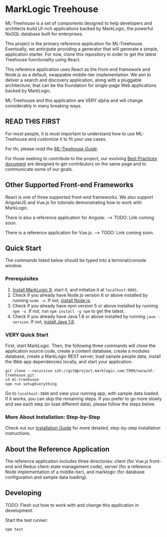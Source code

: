 # MarkLogic Treehouse

ML-Treehouse is a set of components designed to help developers and architects build UI-rich applications backed by MarkLogic, the powerful NoSQL database built for enterprises.

This project is the primary reference application for ML-Treehouse. Eventually, we anticipate providing a generator that will generate a simple, application starter. For now, clone this repository in order to get the latest Treehouse functionality using React.

This reference application uses React as the front-end framework and Node.js as a default, swappable middle-tier implementation. We aim to deliver a search and discovery application, along with a pluggable architecture, that can be the foundation for single-page Web applications backed by MarkLogic.

ML-Treehouse and this application are VERY alpha and will change considerably in many breaking ways.

## READ THIS FIRST

For most people, it is most important to understand how to use ML-Treehouse and customize it to fit your use cases.

For thi, please *read the [ML-Treehouse Guide](GUIDE.markdown)*.

For those seeking to contribute to the project, our evolving [Best Practices document](BEST_PRACTICES.markdown) are designed to get contributors on the same page and to communicate some of our goals.

## Other Supported Front-end Frameworks

React is one of three supported front-end frameworks. We also support AngularJS and Vue.js for tutorials demonstrating how to work with MarkLogic. 

There is also a reference application for Angular. --> TODO: Link coming soon.

There is a reference application for Vue.js. --> TODO: Link coming soon.

## Quick Start

The commands listed below should be typed into a terminal/console window.

### <a name="prerequisites"></a>Prerequisites

1. [Install MarkLogic 9](https://developer.marklogic.com/products), start it, and initialize it at `localhost:8001`.
2. Check if you already have Node.js version 6 or above installed by running `node -v`. If not, [install Node.js](https://nodejs.org). 
3. Check if you already have npm version 5 or above installed by running `npm -v`. If not, run `npm install -g npm` to get the latest.
4. Check if you already have Java 1.8 or above installed by running `java -version`. If not, [install Java 1.8](https://www.java.com/en/download/help/download_options.xml).

### <a name="very-quick"></a>VERY Quick Start

First, start MarkLogic. Then, the following three commands will clone the application source code, create a content database, create a modules database, create a MarkLogic REST server, load sample people data, install the Web app dependencies locally, and start your application.

    git clone --recursive ssh://git@project.marklogic.com:7999/nacw/ml-treehouse.git
    cd ml-treehouse
    npm run setupEverything

Go to `localhost:3000` and view your running app, with sample data loaded. If
it works, you can skip the remaining steps. If you prefer to go more slowly and see each step (or load different data), please follow the steps below.

### More About Installation: Step-by-Step

Check out our [Installation Guide](INSTALL.markdown) for more detailed, step-by-step installation instructions.

## About the Reference Application

The reference application includes three directories: client (for Vue.js front-end and Redux client-state management code), server (for a reference Node implementation of a middle-tier), and marklogic (for database configuration and sample data loading).

## Developing

TODO: Flesh out how to work with and change this application in development.

Start the test runner:

    npm test
